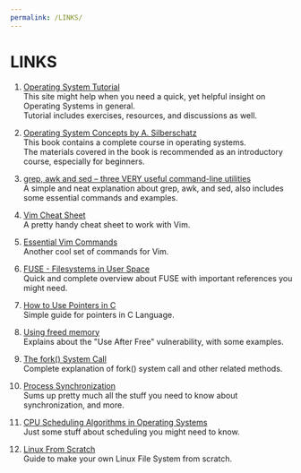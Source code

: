 ```yaml
---
permalink: /LINKS/
---
```


# LINKS
1. [Operating System Tutorial](https://www.tutorialspoint.com/operating_system/index.htm)\
This site might help when you need a quick, yet helpful insight on Operating Systems in general.\
Tutorial includes exercises, resources, and discussions as well.

2. [Operating System Concepts by A. Silberschatz](https://www.os-book.com/OS10/)\
This book contains a complete course in operating systems.\
The materials covered in the book is recommended as an introductory course, especially for beginners.

3. [grep, awk and sed – three VERY useful command-line utilities](https://www-users.york.ac.uk/~mijp1/teaching/2nd_year_Comp_Lab/guides/grep_awk_sed.pdf)\
A simple and neat explanation about grep, awk, and sed, also includes some essential commands and examples.

4. [Vim Cheat Sheet](https://vim.rtorr.com/)\
A pretty handy cheat sheet to work with Vim.

5. [Essential Vim Commands](https://catswhocode.com/vim-commands/)\
Another cool set of commands for Vim.

6. [FUSE - Filesystems in User Space](https://northstar-www.dartmouth.edu/~richard/WhitePapers/FUSE.html)\
Quick and complete overview about FUSE with important references you might need.

7. [How to Use Pointers in C](https://linuxhint.com/use-pointers-c/)\
Simple guide for pointers in C Language.

8. [Using freed memory](https://owasp.org/www-community/vulnerabilities/Using_freed_memory)\
Explains about the "Use After Free" vulnerability, with some examples.

9. [The fork() System Call](https://www.csl.mtu.edu/cs4411.ck/www/NOTES/process/fork/create.html)\
Complete explanation of fork() system call and other related methods.

10. [Process Synchronization](https://www.studytonight.com/operating-system/process-synchronization)\
Sums up pretty much all the stuff you need to know about synchronization, and more.

11. [CPU Scheduling Algorithms in Operating Systems](https://www.guru99.com/cpu-scheduling-algorithms.html)\
Just some stuff about scheduling you might need to know.

12. [Linux From Scratch](https://www.linuxfromscratch.org)\
Guide to make your own Linux File System from scratch.
